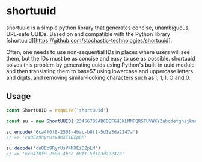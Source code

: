 # shortuuid

shortuuid is a simple python library that generates concise, unambiguous,
URL-safe UUIDs. Based on and compatible with the Python library
[shortuuid][https://github.com/stochastic-technologies/shortuuid].

Often, one needs to use non-sequential IDs in places where users will see them,
but the IDs must be as concise and easy to use as possible. shortuuid solves
this problem by generating uuids using Python's built-in uuid module and then
translating them to base57 using lowercase and uppercase letters and digits,
and removing similar-looking characters such as l, 1, I, O and 0.

## Usage

```js
const ShortUUID = require('shortuuid')

const su = new ShortUUID('23456789ABCDEFGHJKLMNPQRSTUVWXYZabcdefghijkmnopqrstuvwxyz')

su.encode('6ca4f0f8-2508-4bac-b8f1-5d1e3da2247a')
// => 'cu8Eo9RyrUsV4MXEiDZpLM'

su.decode('cu8Eo9RyrUsV4MXEiDZpLM')
// => '6ca4f0f8-2508-4bac-b8f1-5d1e3da2247a'
```
